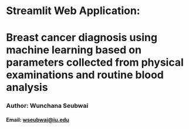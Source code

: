 # Streamlit Web Application:
# Breast cancer diagnosis using machine learning based on parameters collected from physical examinations and routine blood analysis

### Author: Wunchana Seubwai
#### Email: wseubwai@iu.edu
